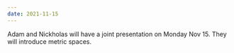 ```yaml
---
date: 2021-11-15
---
```

Adam and Nickholas will have a joint presentation on Monday Nov 15. They will introduce metric spaces.  
